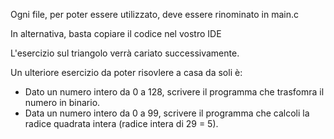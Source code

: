 Ogni file, per poter essere utilizzato, deve essere rinominato in main.c

In alternativa, basta copiare il codice nel vostro IDE

L'esercizio sul triangolo verrà cariato successivamente.

Un ulteriore esercizio da poter risovlere a casa da soli è:
- Dato un numero intero da 0 a 128, scrivere il programma che trasfomra il numero in binario.
- Data un numero intero da 0 a 99, scrivere il programma che calcoli la radice quadrata intera (radice intera di 29 = 5).
